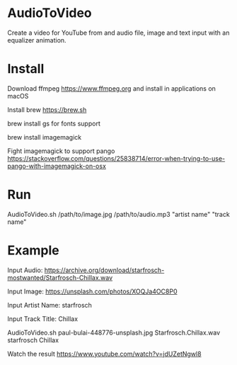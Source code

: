 # AudioToVideo
Create a video for YouTube from and audio file, image and text input with an equalizer animation.

# Install

Download ffmpeg https://www.ffmpeg.org and install in applications on macOS

Install brew https://brew.sh

brew install gs for fonts support

brew install imagemagick

Fight imagemagick to support pango https://stackoverflow.com/questions/25838714/error-when-trying-to-use-pango-with-imagemagick-on-osx

# Run
AudioToVideo.sh /path/to/image.jpg /path/to/audio.mp3 "artist name" "track name"


# Example

Input Audio: https://archive.org/download/starfrosch-mostwanted/Starfrosch-Chillax.wav

Input Image: https://unsplash.com/photos/XOQJa4OC8P0

Input Artist Name: starfrosch

Input Track Title: Chillax

AudioToVideo.sh paul-bulai-448776-unsplash.jpg Starfrosch.Chillax.wav starfrosch Chillax

Watch the result https://www.youtube.com/watch?v=jdUZetNgwl8
